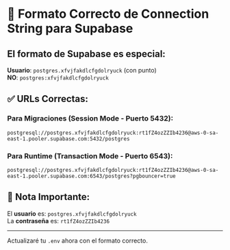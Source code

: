 # 🎯 Formato Correcto de Connection String para Supabase

## El formato de Supabase es especial:

**Usuario**: `postgres.xfvjfakdlcfgdolryuck` (con punto)  
**NO**: `postgres:xfvjfakdlcfgdolryuck`

## ✅ URLs Correctas:

### Para Migraciones (Session Mode - Puerto 5432):

```
postgresql://postgres.xfvjfakdlcfgdolryuck:rt1fZ4ozZZIb4236@aws-0-sa-east-1.pooler.supabase.com:5432/postgres
```

### Para Runtime (Transaction Mode - Puerto 6543):

```
postgresql://postgres.xfvjfakdlcfgdolryuck:rt1fZ4ozZZIb4236@aws-0-sa-east-1.pooler.supabase.com:6543/postgres?pgbouncer=true
```

## 🔑 Nota Importante:

El **usuario** es: `postgres.xfvjfakdlcfgdolryuck`  
La **contraseña** es: `rt1fZ4ozZZIb4236`

---

Actualizaré tu `.env` ahora con el formato correcto.
